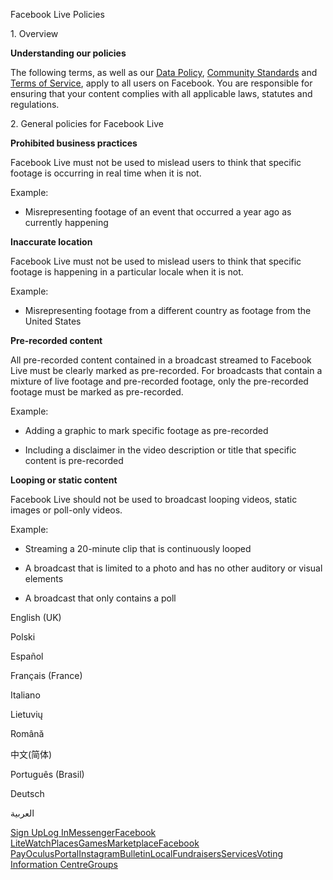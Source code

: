Facebook Live Policies

1\. Overview

**Understanding our policies**

The following terms, as well as our [Data Policy](https://www.facebook.com/about/privacy/), [Community Standards](https://www.facebook.com/communitystandards/) and [Terms of Service](https://www.facebook.com/legal/terms), apply to all users on Facebook. You are responsible for ensuring that your content complies with all applicable laws, statutes and regulations.

2\. General policies for Facebook Live

**Prohibited business practices**

Facebook Live must not be used to mislead users to think that specific footage is occurring in real time when it is not.

Example:

*   Misrepresenting footage of an event that occurred a year ago as currently happening

**Inaccurate location**

Facebook Live must not be used to mislead users to think that specific footage is happening in a particular locale when it is not.

Example:

*   Misrepresenting footage from a different country as footage from the United States

**Pre-recorded content**

All pre-recorded content contained in a broadcast streamed to Facebook Live must be clearly marked as pre-recorded. For broadcasts that contain a mixture of live footage and pre-recorded footage, only the pre-recorded footage must be marked as pre-recorded.

Example:

*   Adding a graphic to mark specific footage as pre-recorded

*   Including a disclaimer in the video description or title that specific content is pre-recorded

**Looping or static content**

Facebook Live should not be used to broadcast looping videos, static images or poll-only videos.

Example:

*   Streaming a 20-minute clip that is continuously looped

*   A broadcast that is limited to a photo and has no other auditory or visual elements

*   A broadcast that only contains a poll

English (UK)

Polski

Español

Français (France)

Italiano

Lietuvių

Română

中文(简体)

Português (Brasil)

Deutsch

العربية

[Sign Up](https://www.facebook.com/reg/)[Log In](https://www.facebook.com/login/)[Messenger](https://l.facebook.com/l.php?u=https%3A%2F%2Fmessenger.com%2F&h=AT2JYb2zMwpIzlZYeMwH7b1mt9pCrz2Z28BkbYsPjRP8EpoItrxU_l1fOFRuok6_uP9gdOLvVk-MkszHiTljHhsCVxz-lV0vCk9DcTD9BOGtQfUyEpRzAHYCWmqRXSaPh0msIN-veBVHbtLSROSBWeoue3B2k1aQYALmGg)[Facebook Lite](https://www.facebook.com/lite/)[Watch](https://en-gb.facebook.com/watch/)[Places](https://www.facebook.com/places/)[Games](https://www.facebook.com/games/)[Marketplace](https://www.facebook.com/marketplace/)[Facebook Pay](https://pay.facebook.com/)[Oculus](https://l.facebook.com/l.php?u=https%3A%2F%2Fwww.oculus.com%2F&h=AT2JYb2zMwpIzlZYeMwH7b1mt9pCrz2Z28BkbYsPjRP8EpoItrxU_l1fOFRuok6_uP9gdOLvVk-MkszHiTljHhsCVxz-lV0vCk9DcTD9BOGtQfUyEpRzAHYCWmqRXSaPh0msIN-veBVHbtLSROSBWeoue3B2k1aQYALmGg)[Portal](https://portal.facebook.com/)[Instagram](https://l.facebook.com/l.php?u=https%3A%2F%2Fwww.instagram.com%2F&h=AT2JYb2zMwpIzlZYeMwH7b1mt9pCrz2Z28BkbYsPjRP8EpoItrxU_l1fOFRuok6_uP9gdOLvVk-MkszHiTljHhsCVxz-lV0vCk9DcTD9BOGtQfUyEpRzAHYCWmqRXSaPh0msIN-veBVHbtLSROSBWeoue3B2k1aQYALmGg)[Bulletin](https://www.bulletin.com/)[Local](https://www.facebook.com/local/lists/245019872666104/)[Fundraisers](https://www.facebook.com/fundraisers/)[Services](https://www.facebook.com/biz/directory/)[Voting Information Centre](https://www.facebook.com/votinginformationcenter/?entry_point=c2l0ZQ%3D%3D)[Groups](https://www.facebook.com/groups/explore/)